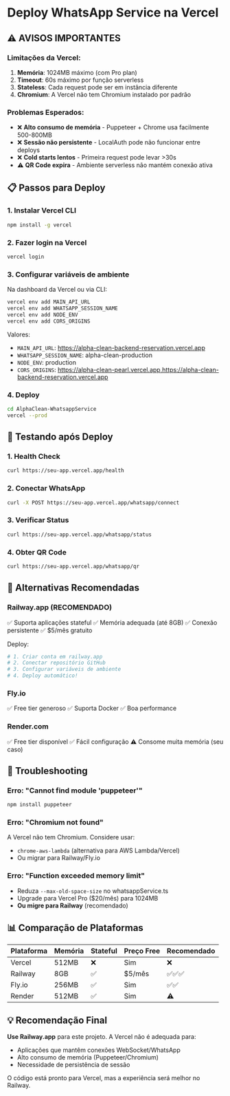 # Deploy WhatsApp Service na Vercel

## ⚠️ AVISOS IMPORTANTES

### Limitações da Vercel:
1. **Memória**: 1024MB máximo (com Pro plan)
2. **Timeout**: 60s máximo por função serverless
3. **Stateless**: Cada request pode ser em instância diferente
4. **Chromium**: A Vercel não tem Chromium instalado por padrão

### Problemas Esperados:
- ❌ **Alto consumo de memória** - Puppeteer + Chrome usa facilmente 500-800MB
- ❌ **Sessão não persistente** - LocalAuth pode não funcionar entre deploys
- ❌ **Cold starts lentos** - Primeira request pode levar >30s
- ⚠️ **QR Code expira** - Ambiente serverless não mantém conexão ativa

## 📋 Passos para Deploy

### 1. Instalar Vercel CLI
```bash
npm install -g vercel
```

### 2. Fazer login na Vercel
```bash
vercel login
```

### 3. Configurar variáveis de ambiente
Na dashboard da Vercel ou via CLI:
```bash
vercel env add MAIN_API_URL
vercel env add WHATSAPP_SESSION_NAME
vercel env add NODE_ENV
vercel env add CORS_ORIGINS
```

Valores:
- `MAIN_API_URL`: https://alpha-clean-backend-reservation.vercel.app
- `WHATSAPP_SESSION_NAME`: alpha-clean-production
- `NODE_ENV`: production
- `CORS_ORIGINS`: https://alpha-clean-pearl.vercel.app,https://alpha-clean-backend-reservation.vercel.app

### 4. Deploy
```bash
cd AlphaClean-WhatsappService
vercel --prod
```

## 🧪 Testando após Deploy

### 1. Health Check
```bash
curl https://seu-app.vercel.app/health
```

### 2. Conectar WhatsApp
```bash
curl -X POST https://seu-app.vercel.app/whatsapp/connect
```

### 3. Verificar Status
```bash
curl https://seu-app.vercel.app/whatsapp/status
```

### 4. Obter QR Code
```bash
curl https://seu-app.vercel.app/whatsapp/qr
```

## 🔧 Alternativas Recomendadas

### Railway.app (RECOMENDADO)
✅ Suporta aplicações stateful
✅ Memória adequada (até 8GB)
✅ Conexão persistente
✅ $5/mês gratuito

Deploy:
```bash
# 1. Criar conta em railway.app
# 2. Conectar repositório GitHub
# 3. Configurar variáveis de ambiente
# 4. Deploy automático!
```

### Fly.io
✅ Free tier generoso
✅ Suporta Docker
✅ Boa performance

### Render.com
✅ Free tier disponível
✅ Fácil configuração
⚠️ Consome muita memória (seu caso)

## 🐛 Troubleshooting

### Erro: "Cannot find module 'puppeteer'"
```bash
npm install puppeteer
```

### Erro: "Chromium not found"
A Vercel não tem Chromium. Considere usar:
- `chrome-aws-lambda` (alternativa para AWS Lambda/Vercel)
- Ou migrar para Railway/Fly.io

### Erro: "Function exceeded memory limit"
- Reduza `--max-old-space-size` no whatsappService.ts
- Upgrade para Vercel Pro ($20/mês) para 1024MB
- **Ou migre para Railway** (recomendado)

## 📊 Comparação de Plataformas

| Plataforma | Memória | Stateful | Preço Free | Recomendado |
|------------|---------|----------|------------|-------------|
| Vercel     | 512MB   | ❌       | Sim        | ❌          |
| Railway    | 8GB     | ✅       | $5/mês     | ✅✅✅       |
| Fly.io     | 256MB   | ✅       | Sim        | ✅✅        |
| Render     | 512MB   | ✅       | Sim        | ⚠️          |

## 💡 Recomendação Final

**Use Railway.app** para este projeto. A Vercel não é adequada para:
- Aplicações que mantêm conexões WebSocket/WhatsApp
- Alto consumo de memória (Puppeteer/Chromium)
- Necessidade de persistência de sessão

O código está pronto para Vercel, mas a experiência será melhor no Railway.
